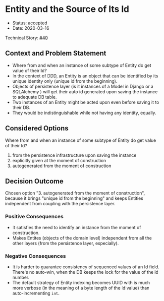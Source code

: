 # Entity and the Source of Its Id

* Status: accepted
* Date: 2020-03-16

Technical Story: [#40](https://github.com/pcah/python-clean-architecture/issues/40)

## Context and Problem Statement

* Where from and when an instance of some subtype of Entity do get value of their Id?
* In the context of DDD, an Entity is an object that can be identified by its unique identity only (unique id from the beginning).
* Objects of persistence layer (is it instances of a Model in Django or a SQLAlchemy ) will get their auto id generated upon saving the instance to adequate DB table.
* Two instances of an Entity might be acted upon even before saving it to their DB.
* They would be indistinguishable while not having any identity, equally.

## Considered Options

Where from and when an instance of some subtype of Entity do get value of their Id?
1. from the persistence infrastructure upon saving the instance
2. explicitly given at the moment of construction
3. autogenerated from the moment of construction

## Decision Outcome

Chosen option "3. autogenerated from the moment of construction", because it brings "unique id from the beginning" and keeps Entities independent from coupling with the persistence layer.

### Positive Consequences

* It satisfies the need to identify an instance from the moment of construction.
* Makes Entites (objects of the domain level) independent from all the other layers (from the persistence layer, especially).

### Negative Consequences

* It is harder to guarantee consistency of sequenced values of an Id field. There's no auto-win, when the DB keeps the lock for the value of the id number.
* The default strategy of Entity indexing becomes UUID with is much more verbose (in the meaning of a byte length of the Id value) than auto-incrementing `int`.
